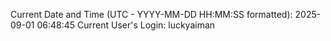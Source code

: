 Current Date and Time (UTC - YYYY-MM-DD HH:MM:SS formatted): 2025-09-01 06:48:45
Current User's Login: luckyaiman
